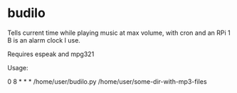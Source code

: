 # budilo
Tells current time while playing music at max volume, with cron and an RPi 1 B is an alarm clock I use.

Requires espeak and mpg321

Usage:

0 8 * * * /home/user/budilo.py /home/user/some-dir-with-mp3-files
